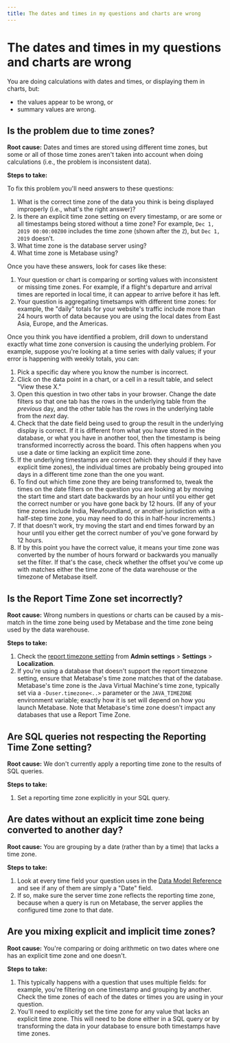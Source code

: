 ```yaml
---
title: The dates and times in my questions and charts are wrong
---
```


# The dates and times in my questions and charts are wrong

You are doing calculations with dates and times, or displaying them in charts, but:

- the values appear to be wrong, or
- summary values are wrong.

## Is the problem due to time zones?

**Root cause:** Dates and times are stored using different time zones, but some or all of those time zones aren't taken into account when doing calculations (i.e., the problem is inconsistent data).

**Steps to take:**

To fix this problem you'll need answers to these questions:

1. What is the correct time zone of the data you think is being displayed improperly (i.e., what's the right answer)?
2. Is there an explicit time zone setting on every timestamp, or are some or all timestamps being stored without a time zone? For example, `Dec 1, 2019 00:00:00Z00` includes the time zone (shown after the `Z`), but `Dec 1, 2019` doesn't.
3. What time zone is the database server using?
4. What time zone is Metabase using?

Once you have these answers, look for cases like these:

1. Your question or chart is comparing or sorting values with inconsistent or missing time zones. For example, if a flight's departure and arrival times are reported in local time, it can appear to arrive before it has left.
2. Your question is aggregating timetsamps with different time zones: for example, the "daily" totals for your website's traffic include more than 24 hours worth of data because you are using the local dates from East Asia, Europe, and the Americas.

Once you think you have identified a problem, drill down to understand exactly what time zone conversion is causing the underlying problem. For example, suppose you're looking at a time series with daily values; if your error is happening with weekly totals, you can:

1. Pick a specific day where you know the number is incorrect.
2. Click on the data point in a chart, or a cell in a result table, and select "View these X."
3. Open this question in two other tabs in your browser. Change the date filters so that one tab has the rows in the underlying table from the _previous_ day, and the other table has the rows in the underlying table from the _next_ day.
4. Check that the date field being used to group the result in the underlying display is correct. If it is different from what you have stored in the database, or what you have in another tool, then the timestamp is being transformed incorrectly across the board. This often happens when you use a date or time lacking an explicit time zone.
5. If the underlying timestamps are correct (which they should if they have explicit time zones), the individual times are probably being grouped into days in a different time zone than the one you want.
6. To find out which time zone they are being transformed to, tweak the times on the date filters on the question you are looking at by moving the start time and start date backwards by an hour until you either get the correct number or you have gone back by 12 hours. (If any of your time zones include India, Newfoundland, or another jurisdiction with a half-step time zone, you may need to do this in half-hour increments.)
7. If that doesn't work, try moving the start and end times forward by an hour until you either get the correct number of you've gone forward by 12 hours.
8. If by this point you have the correct value, it means your time zone was converted by the number of hours forward or backwards you manually set the filter. If that's the case, check whether the offset you've come up with matches either the time zone of the data warehouse or the timezone of Metabase itself.

## Is the Report Time Zone set incorrectly?

**Root cause:** Wrong numbers in questions or charts can be caused by a mis-match in the time zone being used by Metabase and the time zone being used by the data warehouse.

**Steps to take:**

1. Check the [report timezone setting](../configuring-metabase/localization.md#report-timezone) from **Admin settings** > **Settings** > **Localization**.
2. If you're using a database that doesn't support the report timezone setting, ensure that Metabase's time zone matches that of the database. Metabase's time zone is the Java Virtual Machine's time zone, typically set via a `-Duser.timezone<..>` parameter or the `JAVA_TIMEZONE` environment variable; exactly how it is set will depend on how you launch Metabase. Note that Metabase's time zone doesn't impact any databases that use a Report Time Zone.

## Are SQL queries not respecting the Reporting Time Zone setting?

**Root cause:** We don't currently apply a reporting time zone to the results of SQL queries.

**Steps to take:**

1. Set a reporting time zone explicitly in your SQL query.

## Are dates without an explicit time zone being converted to another day?

**Root cause:** You are grouping by a date (rather than by a time) that lacks a time zone.

**Steps to take:**

1. Look at every time field your question uses in the [Data Model Reference](../exploration-and-organization/data-model-reference.md) and see if any of them are simply a "Date" field.
2. If so, make sure the server time zone reflects the reporting time zone, because when a query is run on Metabase, the server applies the configured time zone to that date.

## Are you mixing explicit and implicit time zones?

**Root cause:** You're comparing or doing arithmetic on two dates where one has an explicit time zone and one doesn't.

**Steps to take:**

1. This typically happens with a question that uses multiple fields: for example, you're filtering on one timestamp and grouping by another. Check the time zones of each of the dates or times you are using in your question.
2. You'll need to explicitly set the time zone for any value that lacks an explicit time zone. This will need to be done either in a SQL query or by transforming the data in your database to ensure both timestamps have time zones.
